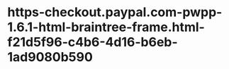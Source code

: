 # https-checkout.paypal.com-pwpp-1.6.1-html-braintree-frame.html-f21d5f96-c4b6-4d16-b6eb-1ad9080b590